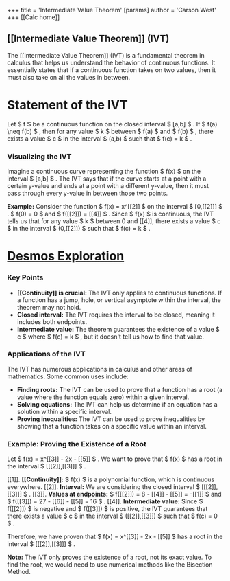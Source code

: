 +++
 title = 'Intermediate Value Theorem'
[params]
	author = 'Carson West'
+++
[[Calc home]]
## [[Intermediate Value Theorem]] (IVT)

The [[Intermediate Value Theorem]] (IVT) is a fundamental theorem in calculus that helps us understand the behavior of continuous functions. It essentially states that if a continuous function takes on two values, then it must also take on all the values in between.

# Statement of the IVT

Let  $ f $  be a continuous function on the closed interval  $ [a,b] $ . If  $ f(a) \neq f(b) $ , then for any value  $ k $  between  $ f(a) $  and  $ f(b) $ , there exists a value  $ c $  in the interval  $ (a,b) $  such that  $ f(c) = k $ .

### Visualizing the IVT

Imagine a continuous curve representing the function  $ f(x) $  on the interval  $ [a,b] $ .  The IVT says that if the curve starts at a point with a certain y-value and ends at a point with a different y-value, then it must pass through every y-value in between those two points.

**Example:** Consider the function  $ f(x) = x^[[2]] $  on the interval  $ [0,[[2]]] $ .   $ f(0) = 0 $  and  $ f([[2]]) = [[4]] $ .  Since  $ f(x) $  is continuous, the IVT tells us that for any value  $ k $  between 0 and [[4]], there exists a value  $ c $  in the interval  $ (0,[[2]]) $  such that  $ f(c) = k $ .

# [Desmos Exploration](https://www.desmos.com/calculator/qrkkua0100)

### Key Points

* **[[Continuity]] is crucial:** The IVT only applies to continuous functions. If a function has a jump, hole, or vertical asymptote within the interval, the theorem may not hold.
* **Closed interval:** The IVT requires the interval to be closed, meaning it includes both endpoints.
* **Intermediate value:** The theorem guarantees the existence of a value  $ c $  where  $ f(c) = k $ , but it doesn't tell us how to find that value.

### Applications of the IVT

The IVT has numerous applications in calculus and other areas of mathematics. Some common uses include:

* **Finding roots:** The IVT can be used to prove that a function has a root (a value where the function equals zero) within a given interval.
* **Solving equations:** The IVT can help us determine if an equation has a solution within a specific interval.
* **Proving inequalities:** The IVT can be used to prove inequalities by showing that a function takes on a specific value within an interval.

### Example: Proving the Existence of a Root

Let  $ f(x) = x^[[3]] - 2x - [[5]] $ . We want to prove that  $ f(x) $  has a root in the interval  $ [[[2]],[[3]]] $ .

[[1]]. **[[Continuity]]:**   $ f(x) $  is a polynomial function, which is continuous everywhere.
[[2]]. **Interval:** We are considering the closed interval  $ [[[2]],[[3]]] $ .
[[3]]. **Values at endpoints:**   $ f([[2]]) = 8 - [[4]] - [[5]] = -[[1]] $  and  $ f([[3]]) = 27 - [[6]] - [[5]] = 16 $ .
[[4]]. **Intermediate value:** Since  $ f([[2]]) $  is negative and  $ f([[3]]) $  is positive, the IVT guarantees that there exists a value  $ c $  in the interval  $ ([[2]],[[3]]) $  such that  $ f(c) = 0 $ . 

Therefore, we have proven that  $ f(x) = x^[[3]] - 2x - [[5]] $  has a root in the interval  $ [[[2]],[[3]]] $ .

**Note:** The IVT only proves the existence of a root, not its exact value. To find the root, we would need to use numerical methods like the Bisection Method.

